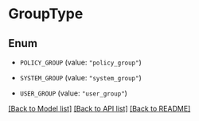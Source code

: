 # GroupType

## Enum


* `POLICY_GROUP` (value: `"policy_group"`)

* `SYSTEM_GROUP` (value: `"system_group"`)

* `USER_GROUP` (value: `"user_group"`)


[[Back to Model list]](../README.md#documentation-for-models) [[Back to API list]](../README.md#documentation-for-api-endpoints) [[Back to README]](../README.md)


